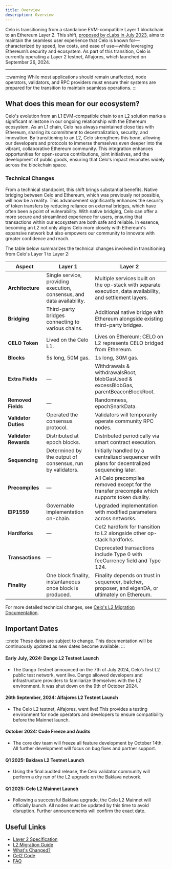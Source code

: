```yaml
---
title: Overview
description: Overview
---
```


Celo is transitioning from a standalone EVM-compatible Layer 1 blockchain to an Ethereum Layer 2.
This shift, [proposed by cLabs in July
2023](https://forum.celo.org/t/clabs-proposal-for-celo-to-transition-to-an-ethereum-l2/6109), aims
to maintain the seamless user experience that Celo is known for—characterized by speed, low costs,
and ease of use—while leveraging Ethereum’s security and ecosystem.  As part of this transition,
Celo is currently operating a Layer 2 testnet, Alfajores, which launched on September 26, 2024.


---
:::warning
While most applications should remain unaffected, node operators, validators, and RPC providers must ensure their systems are prepared for the transition to maintain seamless operations. 
:::

## What does this mean for our ecosystem?

Celo's evolution from an L1 EVM-compatible chain to an L2 solution marks a significant milestone in our ongoing relationship with the Ethereum ecosystem. As an L1 chain, Celo has always maintained close ties with Ethereum, sharing its commitment to decentralization, security, and innovation. By transitioning to an L2, Celo strengthens this bond, allowing our developers and protocols to immerse themselves even deeper into the vibrant, collaborative Ethereum community. This integration enhances opportunities for open-source contributions, joint initiatives, and the development of public goods, ensuring that Celo's impact resonates widely across the blockchain space.

### Technical Changes

From a technical standpoint, this shift brings substantial benefits. Native bridging between Celo and Ethereum, which was previously not possible, will now be a reality. This advancement significantly enhances the security of token transfers by reducing reliance on external bridges, which have often been a point of vulnerability. With native bridging, Celo can offer a more secure and streamlined experience for users, ensuring that transactions within our ecosystem are both safe and reliable. In essence, becoming an L2 not only aligns Celo more closely with Ethereum's expansive network but also empowers our community to innovate with greater confidence and reach.

The table below summarizes the technical changes involved in transitioning from Celo's Layer 1 to Layer 2:

| **Aspect**          | **Layer 1**                                                                                  | **Layer 2**                                                                                                   |
|----------------------|---------------------------------------------------------------------------------------------|---------------------------------------------------------------------------------------------------------------|
| **Architecture**    | Single service, providing execution, consensus, and data availability.                      | Multiple services built on the op-stack with separate execution, data availability, and settlement layers.    |
| **Bridging**        | Third-party bridges connecting to various chains.                                            | Additional native bridge with Ethereum alongside existing third-party bridges.                                |
| **CELO Token**      | Lived on the Celo L1.                                                                        | Lives on Ethereum; CELO on L2 represents CELO bridged from Ethereum.                                          |
| **Blocks**          | 5s long, 50M gas.                                                                           | 1s long, 30M gas.                                                                                            |
| **Extra Fields**    | —                                                                                           | Withdrawals & withdrawalsRoot, blobGasUsed & excessBlobGas, parentBeaconBlockRoot.                           |
| **Removed Fields**  | —                                                                                           | Randomness, epochSnarkData.                                                                                  |
| **Validator Duties**| Operated the consensus protocol.                                                            | Validators will temporarily operate community RPC nodes.                                                     |
| **Validator Rewards**| Distributed at epoch blocks.                                                              | Distributed periodically via smart contract execution.                                                       |
| **Sequencing**      | Determined by the output of consensus, run by validators.                                    | Initially handled by a centralized sequencer with plans for decentralized sequencing later.                  |
| **Precompiles**     | —                                                                                           | All Celo precompiles removed except for the transfer precompile which supports token duality.                 |
| **EIP1559**         | Governable implementation on-chain.                                                         | Upgraded implementation with modified parameters across networks.                                            |
| **Hardforks**       | —                                                                                           | Cel2 hardfork for transition to L2 alongside other op-stack hardforks.                                       |
| **Transactions**    | —                                                                                           | Deprecated transactions include Type 0 with feeCurrency field and Type 124.                                  |
| **Finality**        | One block finality, instantaneous once block is produced.                                    | Finality depends on trust in sequencer, batcher, proposer, and eigenDA, or ultimately on Ethereum.            |

For more detailed technical changes, see [Celo's L2 Migration Documentation](https://specs.celo.org/l2_migration.html).

## Important Dates

:::note
These dates are subject to change. This documentation will be continuously updated as new dates become available.
:::

#### Early July, 2024: Dango L2 Testnet Launch
- The Dango Testnet announced on the 7th of July 2024, Celo’s first L2 public test network, went live. Dango allowed developers and infrastructure providers to familiarize themselves with the L2 environment. It was shut down on the 9th of October 2024.

#### 26th September, 2024: Alfajores L2 Testnet Launch
- The Celo L2 testnet, Alfajores, went live! This provides a testing environment for node operators and developers to ensure compatibility before the Mainnet launch.

#### October 2024: Code Freeze and Audits
- The core dev team will freeze all feature development by October 14th. All further development will focus on bug fixes and partner support.

#### Q1 2025: Baklava L2 Testnet Launch
- Using the final audited release, the Celo validator community will perform a dry run of the L2 upgrade on the Baklava network.

#### Q1 2025: Celo L2 Mainnet Launch
- Following a successful Baklava upgrade, the Celo L2 Mainnet will officially launch. All nodes must be updated by this time to avoid disruption. Further announcements will confirm the exact date.

## Useful Links

- [Layer 2 Specification](https://specs.celo.org/root.html)
- [L2 Migration Guide](/cel2/l2-operator-guide)
- [What's Changed?](/cel2/whats-changed/overview)
- [Cel2 Code](https://github.com/celo-org/optimism)
- [FAQ](/cel2/faq)
